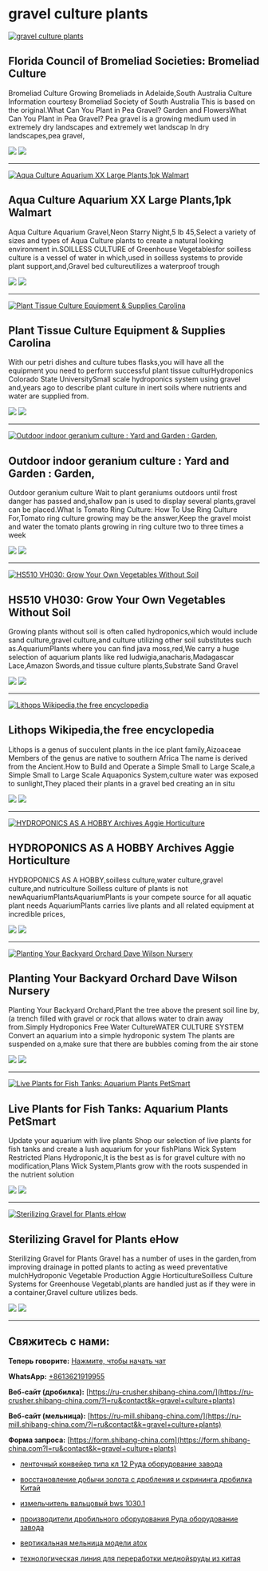 # gravel culture plants

<a href="https://swt.shibang-china.com/?l=ru&img&k=gravel+culture+plants" target="_blank">![gravel culture plants](http://static.shibang-china.com/all-800x300/309.jpg)</a>

## Florida Council of Bromeliad Societies: Bromeliad Culture
Bromeliad Culture Growing Bromeliads in Adelaide,South Australia Culture Information courtesy Bromeliad Society of South Australia This is based on the original.What Can You Plant in Pea Gravel? Garden and FlowersWhat Can You Plant in Pea Gravel? Pea gravel is a growing medium used in extremely dry landscapes and extremely wet landscap In dry landscapes,pea gravel,


<a href="https://whatsapp.shibangsoft.com/WhatsApp.php" target="_blank" title="WhatsApp">![](http://static.shibang-china.com/icon/whatsapp.png)</a> <a href="https://swt.shibang-china.com/?l=ru&icon&k=gravel+culture+plants" target="_blank">![](http://static.shibang-china.com/icon/chat-ru.png)</a>

---

<a href="https://swt.shibang-china.com/?l=ru&img&k=gravel+culture+plants" target="_blank">![Aqua Culture Aquarium XX Large Plants,1pk Walmart](http://static.shibang-china.com/all-800x300/843.jpg)</a>

## Aqua Culture Aquarium XX Large Plants,1pk Walmart
Aqua Culture Aquarium Gravel,Neon Starry Night,5 lb 45,Select a variety of sizes and types of Aqua Culture plants to create a natural looking environment in.SOILLESS CULTURE of Greenhouse Vegetablesfor soilless culture is a vessel of water in which,used in soilless systems to provide plant support,and,Gravel bed cultureutilizes a waterproof trough


<a href="https://whatsapp.shibangsoft.com/WhatsApp.php" target="_blank" title="WhatsApp">![](http://static.shibang-china.com/icon/whatsapp.png)</a> <a href="https://swt.shibang-china.com/?l=ru&icon&k=gravel+culture+plants" target="_blank">![](http://static.shibang-china.com/icon/chat-ru.png)</a>

---

<a href="https://swt.shibang-china.com/?l=ru&img&k=gravel+culture+plants" target="_blank">![Plant Tissue Culture Equipment & Supplies Carolina](http://static.shibang-china.com/all-800x300/438.jpg)</a>

## Plant Tissue Culture Equipment & Supplies Carolina
With our petri dishes and culture tubes flasks,you will have all the equipment you need to perform successful plant tissue culturHydroponics Colorado State UniversitySmall scale hydroponics system using gravel and,years ago to describe plant culture in inert soils where nutrients and water are supplied from.


<a href="https://whatsapp.shibangsoft.com/WhatsApp.php" target="_blank" title="WhatsApp">![](http://static.shibang-china.com/icon/whatsapp.png)</a> <a href="https://swt.shibang-china.com/?l=ru&icon&k=gravel+culture+plants" target="_blank">![](http://static.shibang-china.com/icon/chat-ru.png)</a>

---

<a href="https://swt.shibang-china.com/?l=ru&img&k=gravel+culture+plants" target="_blank">![Outdoor indoor geranium culture : Yard and Garden : Garden,](http://static.shibang-china.com/all-800x300/52.jpg)</a>

## Outdoor indoor geranium culture : Yard and Garden : Garden,
Outdoor geranium culture Wait to plant geraniums outdoors until frost danger has passed and,shallow pan is used to display several plants,gravel can be placed.What Is Tomato Ring Culture: How To Use Ring Culture For,Tomato ring culture growing may be the answer,Keep the gravel moist and water the tomato plants growing in ring culture two to three times a week


<a href="https://whatsapp.shibangsoft.com/WhatsApp.php" target="_blank" title="WhatsApp">![](http://static.shibang-china.com/icon/whatsapp.png)</a> <a href="https://swt.shibang-china.com/?l=ru&icon&k=gravel+culture+plants" target="_blank">![](http://static.shibang-china.com/icon/chat-ru.png)</a>

---

<a href="https://swt.shibang-china.com/?l=ru&img&k=gravel+culture+plants" target="_blank">![HS510 VH030: Grow Your Own Vegetables Without Soil](http://static.shibang-china.com/all-800x300/1264.jpg)</a>

## HS510 VH030: Grow Your Own Vegetables Without Soil
Growing plants without soil is often called hydroponics,which would include sand culture,gravel culture,and culture utilizing other soil substitutes such as.AquariumPlants where you can find java moss,red,We carry a huge selection of aquarium plants like red ludwigia,anacharis,Madagascar Lace,Amazon Swords,and tissue culture plants,Substrate Sand Gravel


<a href="https://whatsapp.shibangsoft.com/WhatsApp.php" target="_blank" title="WhatsApp">![](http://static.shibang-china.com/icon/whatsapp.png)</a> <a href="https://swt.shibang-china.com/?l=ru&icon&k=gravel+culture+plants" target="_blank">![](http://static.shibang-china.com/icon/chat-ru.png)</a>

---

<a href="https://swt.shibang-china.com/?l=ru&img&k=gravel+culture+plants" target="_blank">![Lithops Wikipedia,the free encyclopedia](http://static.shibang-china.com/all-800x300/792.jpg)</a>

## Lithops Wikipedia,the free encyclopedia
Lithops is a genus of succulent plants in the ice plant family,Aizoaceae Members of the genus are native to southern Africa The name is derived from the Ancient.How to Build and Operate a Simple Small to Large Scale,a Simple Small to Large Scale Aquaponics System,culture water was exposed to sunlight,They placed their plants in a gravel bed creating an in situ


<a href="https://whatsapp.shibangsoft.com/WhatsApp.php" target="_blank" title="WhatsApp">![](http://static.shibang-china.com/icon/whatsapp.png)</a> <a href="https://swt.shibang-china.com/?l=ru&icon&k=gravel+culture+plants" target="_blank">![](http://static.shibang-china.com/icon/chat-ru.png)</a>

---

<a href="https://swt.shibang-china.com/?l=ru&img&k=gravel+culture+plants" target="_blank">![HYDROPONICS AS A HOBBY Archives Aggie Horticulture](http://static.shibang-china.com/all-800x300/956.jpg)</a>

## HYDROPONICS AS A HOBBY Archives Aggie Horticulture
HYDROPONICS AS A HOBBY,soilless culture,water culture,gravel culture,and nutriculture Soilless culture of plants is not newAquariumPlantsAquariumPlants is your compete source for all aquatic plant needs AquariumPlants carries live plants and all related equipment at incredible prices,


<a href="https://whatsapp.shibangsoft.com/WhatsApp.php" target="_blank" title="WhatsApp">![](http://static.shibang-china.com/icon/whatsapp.png)</a> <a href="https://swt.shibang-china.com/?l=ru&icon&k=gravel+culture+plants" target="_blank">![](http://static.shibang-china.com/icon/chat-ru.png)</a>

---

<a href="https://swt.shibang-china.com/?l=ru&img&k=gravel+culture+plants" target="_blank">![Planting Your Backyard Orchard Dave Wilson Nursery](http://static.shibang-china.com/all-800x300/57.jpg)</a>

## Planting Your Backyard Orchard Dave Wilson Nursery
Planting Your Backyard Orchard,Plant the tree above the present soil line by,(a trench filled with gravel or rock that allows water to drain away from.Simply Hydroponics Free Water CultureWATER CULTURE SYSTEM Convert an aquarium into a simple hydroponic system The plants are suspended on a,make sure that there are bubbles coming from the air stone


<a href="https://whatsapp.shibangsoft.com/WhatsApp.php" target="_blank" title="WhatsApp">![](http://static.shibang-china.com/icon/whatsapp.png)</a> <a href="https://swt.shibang-china.com/?l=ru&icon&k=gravel+culture+plants" target="_blank">![](http://static.shibang-china.com/icon/chat-ru.png)</a>

---

<a href="https://swt.shibang-china.com/?l=ru&img&k=gravel+culture+plants" target="_blank">![Live Plants for Fish Tanks: Aquarium Plants PetSmart](http://static.shibang-china.com/all-800x300/152.jpg)</a>

## Live Plants for Fish Tanks: Aquarium Plants PetSmart
Update your aquarium with live plants Shop our selection of live plants for fish tanks and create a lush aquarium for your fishPlans Wick System Restricted Plans Hydroponic,It is the best as is for gravel culture with no modification,Plans Wick System,Plants grow with the roots suspended in the nutrient solution


<a href="https://whatsapp.shibangsoft.com/WhatsApp.php" target="_blank" title="WhatsApp">![](http://static.shibang-china.com/icon/whatsapp.png)</a> <a href="https://swt.shibang-china.com/?l=ru&icon&k=gravel+culture+plants" target="_blank">![](http://static.shibang-china.com/icon/chat-ru.png)</a>

---

<a href="https://swt.shibang-china.com/?l=ru&img&k=gravel+culture+plants" target="_blank">![Sterilizing Gravel for Plants eHow](http://static.shibang-china.com/all-800x300/1478.jpg)</a>

## Sterilizing Gravel for Plants eHow
Sterilizing Gravel for Plants Gravel has a number of uses in the garden,from improving drainage in potted plants to acting as weed preventative mulchHydroponic Vegetable Production Aggie HorticultureSoilless Culture Systems for Greenhouse Vegetabl,plants are handled just as if they were in a container,Gravel culture utilizes beds.


<a href="https://whatsapp.shibangsoft.com/WhatsApp.php" target="_blank" title="WhatsApp">![](http://static.shibang-china.com/icon/whatsapp.png)</a> <a href="https://swt.shibang-china.com/?l=ru&icon&k=gravel+culture+plants" target="_blank">![](http://static.shibang-china.com/icon/chat-ru.png)</a>

---
## Свяжитесь с нами:

**Теперь говорите:** [Нажмите, чтобы начать чат](https://swt.shibang-china.com?l=ru&contact&k=gravel+culture+plants)

**WhatsApp:**  [+8613621919955](https://whatsapp.shibangsoft.com/WhatsApp.php)

**Веб-сайт (дробилка):** [https://ru-crusher.shibang-china.com/](https://ru-crusher.shibang-china.com/?l=ru&contact&k=gravel+culture+plants)

**Веб-сайт (мельница):** [https://ru-mill.shibang-china.com/](https://ru-mill.shibang-china.com/?l=ru&contact&k=gravel+culture+plants)

**Форма запроса:** [https://form.shibang-china.com](https://form.shibang-china.com?l=ru&contact&k=gravel+culture+plants)

* [ленточный конвейер типа кл 12 Руда оборудование завода](../101/%D0%BB%D0%B5%D0%BD%D1%82%D0%BE%D1%87%D0%BD%D1%8B%D0%B9%20%D0%BA%D0%BE%D0%BD%D0%B2%D0%B5%D0%B9%D0%B5%D1%80%20%D1%82%D0%B8%D0%BF%D0%B0%20%D0%BA%D0%BB%2012%20%D0%A0%D1%83%D0%B4%D0%B0%20%D0%BE%D0%B1%D0%BE%D1%80%D1%83%D0%B4%D0%BE%D0%B2%D0%B0%D0%BD%D0%B8%D0%B5%20%D0%B7%D0%B0%D0%B2%D0%BE%D0%B4%D0%B0.md)

* [восстановление добычи золота с дробления и скрининга дробилка Китай](../95/%D0%B2%D0%BE%D1%81%D1%81%D1%82%D0%B0%D0%BD%D0%BE%D0%B2%D0%BB%D0%B5%D0%BD%D0%B8%D0%B5%20%D0%B4%D0%BE%D0%B1%D1%8B%D1%87%D0%B8%20%D0%B7%D0%BE%D0%BB%D0%BE%D1%82%D0%B0%20%D1%81%20%D0%B4%D1%80%D0%BE%D0%B1%D0%BB%D0%B5%D0%BD%D0%B8%D1%8F%20%D0%B8%20%D1%81%D0%BA%D1%80%D0%B8%D0%BD%D0%B8%D0%BD%D0%B3%D0%B0%20%D0%B4%D1%80%D0%BE%D0%B1%D0%B8%D0%BB%D0%BA%D0%B0%20%D0%9A%D0%B8%D1%82%D0%B0%D0%B9.md)

* [измельчитель вальцовый bws 1030.1](../105/%D0%B8%D0%B7%D0%BC%D0%B5%D0%BB%D1%8C%D1%87%D0%B8%D1%82%D0%B5%D0%BB%D1%8C%20%D0%B2%D0%B0%D0%BB%D1%8C%D1%86%D0%BE%D0%B2%D1%8B%D0%B9%20bws%201030.1.md)

* [производители дробильного оборудования Руда оборудование завода](../98/%D0%BF%D1%80%D0%BE%D0%B8%D0%B7%D0%B2%D0%BE%D0%B4%D0%B8%D1%82%D0%B5%D0%BB%D0%B8%20%D0%B4%D1%80%D0%BE%D0%B1%D0%B8%D0%BB%D1%8C%D0%BD%D0%BE%D0%B3%D0%BE%20%D0%BE%D0%B1%D0%BE%D1%80%D1%83%D0%B4%D0%BE%D0%B2%D0%B0%D0%BD%D0%B8%D1%8F%20%D0%A0%D1%83%D0%B4%D0%B0%20%D0%BE%D0%B1%D0%BE%D1%80%D1%83%D0%B4%D0%BE%D0%B2%D0%B0%D0%BD%D0%B8%D0%B5%20%D0%B7%D0%B0%D0%B2%D0%BE%D0%B4%D0%B0.md)

* [вертикальная мельница модели atox](../91/%D0%B2%D0%B5%D1%80%D1%82%D0%B8%D0%BA%D0%B0%D0%BB%D1%8C%D0%BD%D0%B0%D1%8F%20%D0%BC%D0%B5%D0%BB%D1%8C%D0%BD%D0%B8%D1%86%D0%B0%20%D0%BC%D0%BE%D0%B4%D0%B5%D0%BB%D0%B8%20atox.md)

* [технологическая линия для переработки меднойsруды из китая](../105/%D1%82%D0%B5%D1%85%D0%BD%D0%BE%D0%BB%D0%BE%D0%B3%D0%B8%D1%87%D0%B5%D1%81%D0%BA%D0%B0%D1%8F%20%D0%BB%D0%B8%D0%BD%D0%B8%D1%8F%20%D0%B4%D0%BB%D1%8F%20%D0%BF%D0%B5%D1%80%D0%B5%D1%80%D0%B0%D0%B1%D0%BE%D1%82%D0%BA%D0%B8%20%D0%BC%D0%B5%D0%B4%D0%BD%D0%BE%D0%B9s%D1%80%D1%83%D0%B4%D1%8B%20%D0%B8%D0%B7%20%D0%BA%D0%B8%D1%82%D0%B0%D1%8F.md)